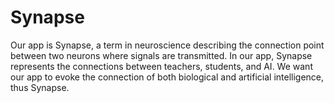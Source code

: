 # Synapse
Our app is Synapse, a term in neuroscience describing the connection point between two neurons where signals are transmitted. In our app, Synapse represents the connections between teachers, students, and AI. We want our app to evoke the connection of both biological and artificial intelligence, thus Synapse.
